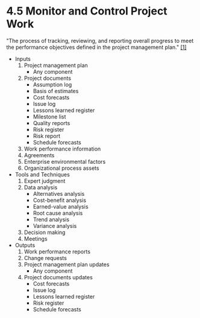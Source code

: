# 4.5 Monitor and Control Project Work

"The process of tracking, reviewing, and reporting overall progress to meet the
performance objectives defined in the project management plan."
[[1]](../../home.md#references)

- Inputs
  1. Project management plan
     - Any component
  2. Project documents
     - Assumption log
     - Basis of estimates
     - Cost forecasts
     - Issue log
     - Lessons learned register
     - Milestone list
     - Quality reports
     - Risk register
     - Risk report
     - Schedule forecasts
  3. Work performance information
  4. Agreements
  5. Enterprise environmental factors
  6. Organizational process assets
- Tools and Techniques
  1. Expert judgment
  2. Data analysis
     - Alternatives analysis
     - Cost-benefit analysis
     - Earned-value analysis
     - Root cause analysis
     - Trend analysis
     - Variance analysis
  3. Decision making
  4. Meetings
- Outputs
  1. Work performance reports
  2. Change requests
  3. Project management plan updates
     - Any component
  4. Project documents updates
     - Cost forecasts
     - Issue log
     - Lessons learned register
     - Risk register
     - Schedule forecasts
